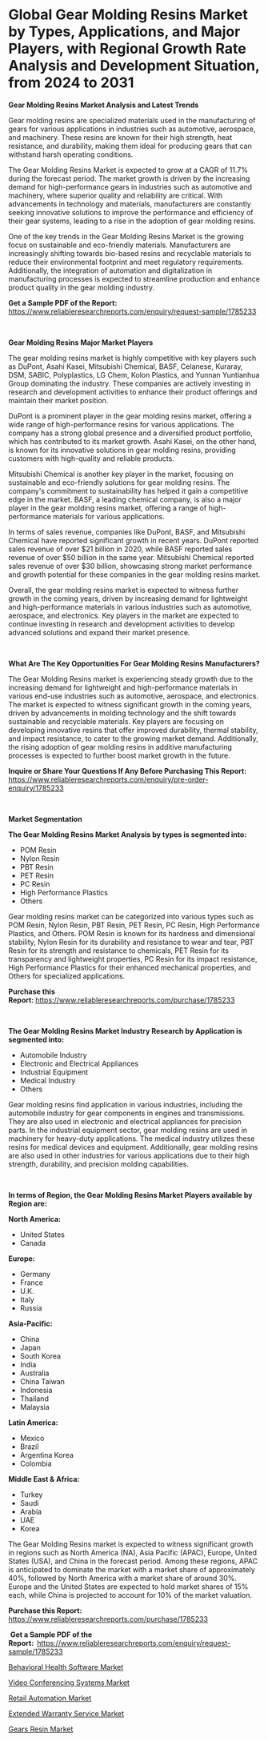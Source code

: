 <p><h1>Global Gear Molding Resins Market by Types, Applications, and Major Players, with Regional Growth Rate Analysis and Development Situation, from 2024 to 2031</h1></p><p><strong>Gear Molding Resins Market Analysis and Latest Trends</strong></p>
<p><p>Gear molding resins are specialized materials used in the manufacturing of gears for various applications in industries such as automotive, aerospace, and machinery. These resins are known for their high strength, heat resistance, and durability, making them ideal for producing gears that can withstand harsh operating conditions.</p><p>The Gear Molding Resins Market is expected to grow at a CAGR of 11.7% during the forecast period. The market growth is driven by the increasing demand for high-performance gears in industries such as automotive and machinery, where superior quality and reliability are critical. With advancements in technology and materials, manufacturers are constantly seeking innovative solutions to improve the performance and efficiency of their gear systems, leading to a rise in the adoption of gear molding resins.</p><p>One of the key trends in the Gear Molding Resins Market is the growing focus on sustainable and eco-friendly materials. Manufacturers are increasingly shifting towards bio-based resins and recyclable materials to reduce their environmental footprint and meet regulatory requirements. Additionally, the integration of automation and digitalization in manufacturing processes is expected to streamline production and enhance product quality in the gear molding industry.</p></p>
<p><strong>Get a Sample PDF of the Report:&nbsp;</strong> <a href="https://www.reliableresearchreports.com/enquiry/request-sample/1785233">https://www.reliableresearchreports.com/enquiry/request-sample/1785233</a></p>
<p>&nbsp;</p>
<p><strong>Gear Molding Resins Major Market Players</strong></p>
<p><p>The gear molding resins market is highly competitive with key players such as DuPont, Asahi Kasei, Mitsubishi Chemical, BASF, Celanese, Kuraray, DSM, SABIC, Polyplastics, LG Chem, Kolon Plastics, and Yunnan Yuntianhua Group dominating the industry. These companies are actively investing in research and development activities to enhance their product offerings and maintain their market position.</p><p>DuPont is a prominent player in the gear molding resins market, offering a wide range of high-performance resins for various applications. The company has a strong global presence and a diversified product portfolio, which has contributed to its market growth. Asahi Kasei, on the other hand, is known for its innovative solutions in gear molding resins, providing customers with high-quality and reliable products.</p><p>Mitsubishi Chemical is another key player in the market, focusing on sustainable and eco-friendly solutions for gear molding resins. The company's commitment to sustainability has helped it gain a competitive edge in the market. BASF, a leading chemical company, is also a major player in the gear molding resins market, offering a range of high-performance materials for various applications.</p><p>In terms of sales revenue, companies like DuPont, BASF, and Mitsubishi Chemical have reported significant growth in recent years. DuPont reported sales revenue of over $21 billion in 2020, while BASF reported sales revenue of over $50 billion in the same year. Mitsubishi Chemical reported sales revenue of over $30 billion, showcasing strong market performance and growth potential for these companies in the gear molding resins market.</p><p>Overall, the gear molding resins market is expected to witness further growth in the coming years, driven by increasing demand for lightweight and high-performance materials in various industries such as automotive, aerospace, and electronics. Key players in the market are expected to continue investing in research and development activities to develop advanced solutions and expand their market presence.</p></p>
<p>&nbsp;</p>
<p><strong>What Are The Key Opportunities For Gear Molding Resins Manufacturers?</strong></p>
<p><p>The Gear Molding Resins market is experiencing steady growth due to the increasing demand for lightweight and high-performance materials in various end-use industries such as automotive, aerospace, and electronics. The market is expected to witness significant growth in the coming years, driven by advancements in molding technology and the shift towards sustainable and recyclable materials. Key players are focusing on developing innovative resins that offer improved durability, thermal stability, and impact resistance, to cater to the growing market demand. Additionally, the rising adoption of gear molding resins in additive manufacturing processes is expected to further boost market growth in the future.</p></p>
<p><strong>Inquire or Share Your Questions If Any Before Purchasing This Report:</strong> <a href="https://www.reliableresearchreports.com/enquiry/pre-order-enquiry/1785233">https://www.reliableresearchreports.com/enquiry/pre-order-enquiry/1785233</a></p>
<p>&nbsp;</p>
<p><strong>Market Segmentation</strong></p>
<p><strong>The Gear Molding Resins Market Analysis by types is segmented into:</strong></p>
<p><ul><li>POM Resin</li><li>Nylon Resin</li><li>PBT Resin</li><li>PET Resin</li><li>PC Resin</li><li>High Performance Plastics</li><li>Others</li></ul></p>
<p><p>Gear molding resins market can be categorized into various types such as POM Resin, Nylon Resin, PBT Resin, PET Resin, PC Resin, High Performance Plastics, and Others. POM Resin is known for its hardness and dimensional stability, Nylon Resin for its durability and resistance to wear and tear, PBT Resin for its strength and resistance to chemicals, PET Resin for its transparency and lightweight properties, PC Resin for its impact resistance, High Performance Plastics for their enhanced mechanical properties, and Others for specialized applications.</p></p>
<p><strong>Purchase this Report:&nbsp;</strong><a href="https://www.reliableresearchreports.com/purchase/1785233">https://www.reliableresearchreports.com/purchase/1785233</a></p>
<p>&nbsp;</p>
<p><strong>The Gear Molding Resins Market Industry Research by Application is segmented into:</strong></p>
<p><ul><li>Automobile Industry</li><li>Electronic and Electrical Appliances</li><li>Industrial Equipment</li><li>Medical Industry</li><li>Others</li></ul></p>
<p><p>Gear molding resins find application in various industries, including the automobile industry for gear components in engines and transmissions. They are also used in electronic and electrical appliances for precision parts. In the industrial equipment sector, gear molding resins are used in machinery for heavy-duty applications. The medical industry utilizes these resins for medical devices and equipment. Additionally, gear molding resins are also used in other industries for various applications due to their high strength, durability, and precision molding capabilities.</p></p>
<p>&nbsp;</p>
<p><strong>In terms of Region, the Gear Molding Resins Market Players available by Region are:</strong></p>
<p>
    <p> <strong> North America: </strong>
        <ul>
            <li>United States</li>
            <li>Canada</li>
        </ul>
        </p> 
    <p> <strong> Europe: </strong>
        <ul>
            <li>Germany</li>
            <li>France</li>
            <li>U.K.</li>
            <li>Italy</li>
            <li>Russia</li>
        </ul>
        </p> 
    <p> <strong> Asia-Pacific: </strong>
        <ul>
            <li>China</li>
            <li>Japan</li>
            <li>South Korea</li>
            <li>India</li>
            <li>Australia</li>
            <li>China Taiwan</li>
            <li>Indonesia</li>
            <li>Thailand</li>
            <li>Malaysia</li>
        </ul>
        </p> 
    <p> <strong> Latin America: </strong>
        <ul>
            <li>Mexico</li>
            <li>Brazil</li>
            <li>Argentina Korea</li>
            <li>Colombia</li>
        </ul>
        </p> 
    <p> <strong> Middle East & Africa: </strong>
        <ul>
            <li>Turkey</li>
            <li>Saudi</li>
            <li>Arabia</li>
            <li>UAE</li>
            <li>Korea</li>
        </ul>
    </p>
    </p>
<p><p>The Gear Molding Resins market is expected to witness significant growth in regions such as North America (NA), Asia Pacific (APAC), Europe, United States (USA), and China in the forecast period. Among these regions, APAC is anticipated to dominate the market with a market share of approximately 40%, followed by North America with a market share of around 30%. Europe and the United States are expected to hold market shares of 15% each, while China is projected to account for 10% of the market valuation.</p></p>
<p><strong>Purchase this Report: </strong><a href="https://www.reliableresearchreports.com/purchase/1785233">https://www.reliableresearchreports.com/purchase/1785233</a></p>
<p>&nbsp;<strong>Get a Sample PDF of the Report:&nbsp;&nbsp;</strong><a href="https://www.reliableresearchreports.com/enquiry/request-sample/1785233">https://www.reliableresearchreports.com/enquiry/request-sample/1785233</a></p>
<p><strong></strong></p>
<p><p><a href="https://medium.com/@angelaarnold1941/behavioral-health-software-nbsp-market-focuses-on-market-share-size-and-projected-forecast-till-65b85bff3b56">Behavioral Health Software Market</a></p><p><a href="https://medium.com/@evelynarmstrong2022/video-conferencing-systems-market-size-cagr-trends-2024-2030-750d543fa733">Video Conferencing Systems Market</a></p><p><a href="https://medium.com/@evelynarmstrong2022/retail-automation-market-trends-forecast-and-competitive-analysis-to-2031-7481e6efc77e">Retail Automation Market</a></p><p><a href="https://medium.com/@angelaarnold1941/extended-warranty-service-market-insights-into-market-cagr-market-trends-and-growth-strategies-3efa406c7b08">Extended Warranty Service Market</a></p><p><a href="https://github.com/ruddyyedelwadw/Market-Research-Report-List-1/blob/main/gears-resin-market.md">Gears Resin Market</a></p></p>